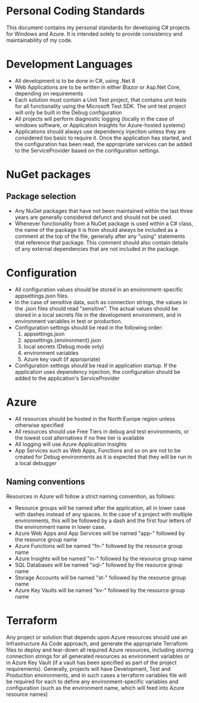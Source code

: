 # Personal Coding Standards
This document contains my personal standards for developing C# projects for Windows and Azure. It is intended solely to provide consistency and maintainability of my code.

# Development Languages
* All development is to be done in C#, using .Net 8
* Web Applications are to be written in either Blazor or Asp.Net Core, depending on requirements
* Each solution must contain a Unit Test project, that contains unit tests for all functionality using the Microsoft Test SDK. The unit test project will only be built in the Debug configuration
* All projects will perform diagnostic logging (locally in the case of windows software, or Application Insights for Azure-hosted systems)
* Applications should always use dependency injection unless they are considered too basic to require it. Once the application has started, and the configuration has been read, the appropriate services can be added to the ServiceProvider based on the configuration settings.

# NuGet packages
## Package selection
* Any NuGet packages that have not been maintained within the last three years are generally considered defunct and should not be used.
* Whenever functionality from a NuGet package is used within a C# class, the name of the package it is from should always be included as a comment at the top of the file, generally after any "using" statements that reference that package. This comment should also contain details of any external dependencies that are not included in the package.

# Configuration
* All configuration values should be stored in an environment-specific appsettings.json files.
* In the case of sensitive data, such as connection strings, the values in the .json files should read "sensitive". The actual values should be stored in a local secrets file in the development environment, and in environment variables in test or production.
* Configuration settings should be read in the following order:
  1. appsettings.json
  2. appsettings.{environment}.json
  3. local secrets (Debug mode only)
  4. environment variables 
  5. Azure key vault (if appropriate)
* Configuration settings should be read in application startup. If the application uses dependency injection, the configuration should be added to the application's ServiceProvider

# Azure
* All resources should be hosted in the North Europe region unless otherwise specified
* All resources should use Free Tiers in debug and test environments, or the lowest cost alternatives if no free tier is available
* All logging will use Azure Application Insights
* App Services such as Web Apps, Functions and so on are not to be created for Debug environments as it is expected that they will be run in a local debugger
  
## Naming conventions
Resources in Azure will follow a strict naming convention, as follows:

* Resource groups will be named after the application, all in lower case with dashes instead of any spaces. In the case of a project with multiple environments, this will be followed by a dash and the first four letters of the environment name in lower case.
* Azure Web Apps and App Services will be named "app-" followed by the resource group name
* Azure Functions will be named "fn-" followed by the resource group name
* Azure Insights will be named "in-" followed by the resource group name
* SQL Databases will be named "sql-" followed by the resource group name
* Storage Accounts will be named "st-" followed by the resource group name
* Azure Key Vaults will be named "kv-" followed by the resource group name

# Terraform
Any project or solution that depends upon Azure resources should use an Infrastructure As Code approach, and generate the appropriate Terraform files to deploy and tear-down all required Azure resources, including storing connection strings for all generated resources as environment variables or in Azure Key Vault (if a vault has been specified as part of the project requirements). Generally, projects will have Development, Test and Production environments, and in such cases a terraform variables file will be required for each to define any environment-specific variables and configuration (such as the environment name, which will feed into Azure resource names)
